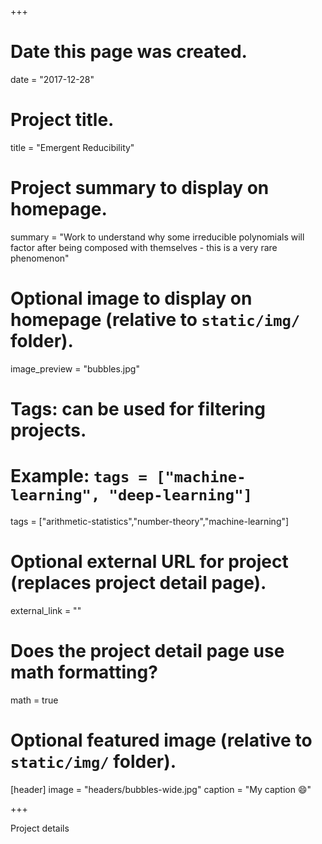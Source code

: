 +++
# Date this page was created.
date = "2017-12-28"

# Project title.
title = "Emergent Reducibility"

# Project summary to display on homepage.
summary = "Work to understand why some irreducible polynomials will factor after being composed with themselves - this is a very rare phenomenon"

# Optional image to display on homepage (relative to `static/img/` folder).
image_preview = "bubbles.jpg"

# Tags: can be used for filtering projects.
# Example: `tags = ["machine-learning", "deep-learning"]`
tags = ["arithmetic-statistics","number-theory","machine-learning"]

# Optional external URL for project (replaces project detail page).
external_link = ""

# Does the project detail page use math formatting?
math = true

# Optional featured image (relative to `static/img/` folder).
[header]
image = "headers/bubbles-wide.jpg"
caption = "My caption :smile:"

+++

Project details